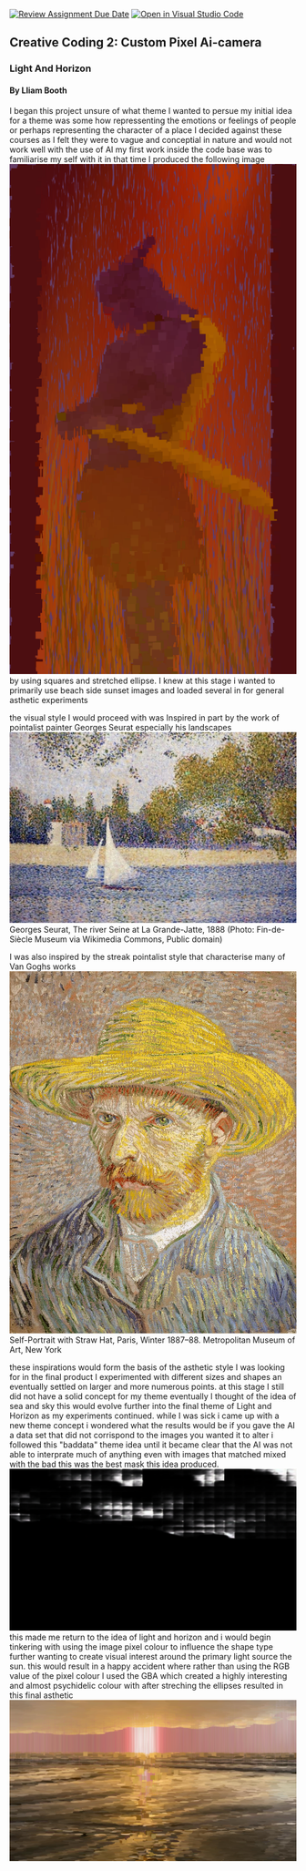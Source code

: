 [![Review Assignment Due Date](https://classroom.github.com/assets/deadline-readme-button-24ddc0f5d75046c5622901739e7c5dd533143b0c8e959d652212380cedb1ea36.svg)](https://classroom.github.com/a/ex6pWDJu)
[![Open in Visual Studio Code](https://classroom.github.com/assets/open-in-vscode-718a45dd9cf7e7f842a935f5ebbe5719a5e09af4491e668f4dbf3b35d5cca122.svg)](https://classroom.github.com/online_ide?assignment_repo_id=14991994&assignment_repo_type=AssignmentRepo)
## Creative Coding 2: Custom Pixel Ai-camera

### Light And Horizon
#### By Lliam Booth

I began this project unsure of what theme I wanted to persue my initial idea for a theme was some how repressenting the emotions or feelings of people or perhaps representing the character of a place I decided against these courses as I felt they were to vague and conceptial in nature and would not work well with the use of AI
my first work inside the code base was to familiarise my self with it in that time I produced the following image ![TestSamurai](ReadMeImages/TestSamurai.png) by using squares and stretched ellipse. I knew at this stage i wanted to primarily use beach side sunset images and loaded several in for general asthetic experiments

the visual style I would proceed with was Inspired in part by the work of pointalist painter Georges Seurat especially his landscapes ![GeorgesSeurat](ReadMeImages/georges-seurat-la-senna-alla-grande-jatte.jpg)Georges Seurat, The river Seine at La Grande-Jatte, 1888
(Photo: Fin-de-Siècle Museum via Wikimedia Commons, Public domain)

I was also inspired by the streak pointalist style that characterise many of Van Goghs works ![VanGogh](ReadMeImages/800px-Van_Gogh_Self-Portrait_with_Straw_Hat_1887-Metropolitan.jpg)Self-Portrait with Straw Hat, Paris, Winter 1887–88. Metropolitan Museum of Art, New York

these inspirations would form the basis of the asthetic style I was looking for in the final product I experimented with different sizes and shapes an eventually settled on larger and more numerous points. at this stage I still did not have a solid concept for my theme eventually I thought of the idea of sea and sky this would evolve further into the final theme of Light and Horizon as my experiments continued.
while I was sick i came up with a new theme concept i wondered what the results would be if you gave the AI a data set that did not corrispond to the images you wanted it to alter i followed this "baddata" theme idea until it became clear that the AI was not able to interprate much of anything even with images that matched mixed with the bad this was the best mask this idea produced.![baddataexample](ReadMeImages/baddataexample.png) this made me return to the idea of light and horizon and i would begin tinkering with using the image pixel colour to influence the shape type further wanting to create visual interest around the primary light source the sun. this would result in a happy accident where rather than using the RGB value of the pixel colour I used the GBA which created a highly interesting and almost psychidelic colour with after streching the ellipses resulted in this final asthetic![Finalasthetic](ReadMeImages/example.png)